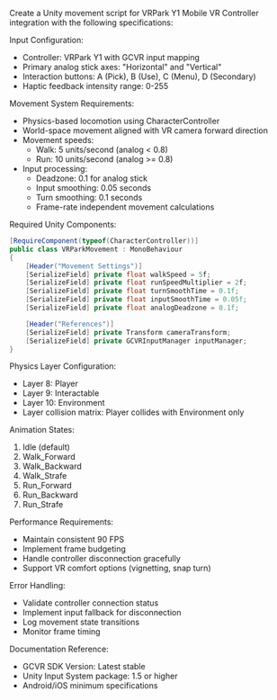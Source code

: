Create a Unity movement script for VRPark Y1 Mobile VR Controller integration with the following specifications:

Input Configuration:

- Controller: VRPark Y1 with GCVR input mapping
- Primary analog stick axes: "Horizontal" and "Vertical"
- Interaction buttons: A (Pick), B (Use), C (Menu), D (Secondary)
- Haptic feedback intensity range: 0-255

Movement System Requirements:

- Physics-based locomotion using CharacterController
- World-space movement aligned with VR camera forward direction
- Movement speeds:
  - Walk: 5 units/second (analog < 0.8)
  - Run: 10 units/second (analog >= 0.8)
- Input processing:
  - Deadzone: 0.1 for analog stick
  - Input smoothing: 0.05 seconds
  - Turn smoothing: 0.1 seconds
  - Frame-rate independent movement calculations

Required Unity Components:

```csharp
[RequireComponent(typeof(CharacterController))]
public class VRParkMovement : MonoBehaviour
{
    [Header("Movement Settings")]
    [SerializeField] private float walkSpeed = 5f;
    [SerializeField] private float runSpeedMultiplier = 2f;
    [SerializeField] private float turnSmoothTime = 0.1f;
    [SerializeField] private float inputSmoothTime = 0.05f;
    [SerializeField] private float analogDeadzone = 0.1f;

    [Header("References")]
    [SerializeField] private Transform cameraTransform;
    [SerializeField] private GCVRInputManager inputManager;
}
```

Physics Layer Configuration:

- Layer 8: Player
- Layer 9: Interactable
- Layer 10: Environment
- Layer collision matrix: Player collides with Environment only

Animation States:

1. Idle (default)
2. Walk_Forward
3. Walk_Backward
4. Walk_Strafe
5. Run_Forward
6. Run_Backward
7. Run_Strafe

Performance Requirements:

- Maintain consistent 90 FPS
- Implement frame budgeting
- Handle controller disconnection gracefully
- Support VR comfort options (vignetting, snap turn)

Error Handling:

- Validate controller connection status
- Implement input fallback for disconnection
- Log movement state transitions
- Monitor frame timing

Documentation Reference:

- GCVR SDK Version: Latest stable
- Unity Input System package: 1.5 or higher
- Android/iOS minimum specifications
